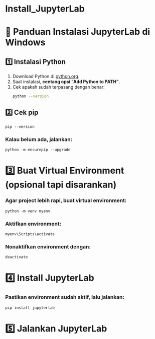 # Install_JupyterLab
# 📘 Panduan Instalasi JupyterLab di Windows

## 1️⃣ Instalasi Python
1. Download Python di [python.org](https://www.python.org/downloads/).
2. Saat instalasi, **centang opsi "Add Python to PATH"**.
3. Cek apakah sudah terpasang dengan benar:
   ```bash
   python --version
## 2️⃣ Cek pip
    pip --version
### Kalau belum ada, jalankan:
    python -m ensurepip --upgrade

# 3️⃣ Buat Virtual Environment (opsional tapi disarankan)
### Agar project lebih rapi, buat virtual environment:
    python -m venv myenv
### Aktifkan environment:
    myenv\Scripts\activate
### Nonaktifkan environment dengan:
    deactivate
# 4️⃣ Install JupyterLab
### Pastikan environment sudah aktif, lalu jalankan:
    pip install jupyterlab
# 5️⃣ Jalankan JupyterLab


